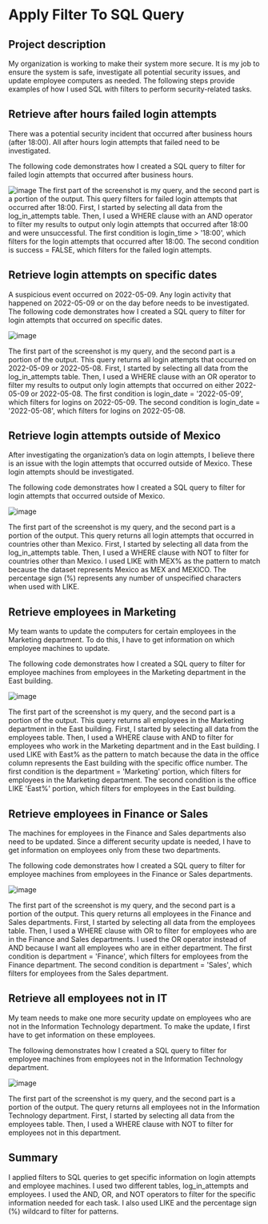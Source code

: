 # Apply Filter To SQL Query
<h2>Project description</h2>

My organization is working to make their system more secure. It is my job to ensure the system is safe, investigate all potential security issues, and update employee computers as needed. The following steps provide examples of how I used SQL with filters to perform security-related tasks. 

<h2>Retrieve after hours failed login attempts</h2> 

There was a potential security incident that occurred after business hours (after 18:00). All after hours login attempts that failed need to be investigated. 

 The following code demonstrates how I created a SQL query to filter for failed login attempts that occurred after business hours. 

 ![image](https://github.com/user-attachments/assets/6934cc20-0d2b-4db2-a577-6d014dd21f67)
The first part of the screenshot is my query, and the second part is a portion of the output. This query filters for failed login attempts that occurred after 18:00. First, I started by selecting all data from the log_in_attempts table. Then, I used a WHERE clause with an AND operator to filter my results to output only login attempts that occurred after 18:00 and were unsuccessful. The first condition is login_time > '18:00', which filters for the login attempts that occurred after 18:00. The second condition is success = FALSE, which filters for the failed login attempts.  

<h2>Retrieve login attempts on specific dates</h2> 

A suspicious event occurred on 2022-05-09. Any login activity that happened on 2022-05-09 or on the day before needs to be investigated. 
The following code demonstrates how I created a SQL query to filter for login attempts that occurred on specific dates. 

 ![image](https://github.com/user-attachments/assets/ba3de327-beaf-4270-80db-7ef824075692)

 The first part of the screenshot is my query, and the second part is a portion of the output. This query returns all login attempts that occurred on 2022-05-09 or 2022-05-08. First, I started by selecting all data from the log_in_attempts table. Then, I used a WHERE clause with an OR operator to filter my results to output only login attempts that occurred on either 2022-05-09 or 2022-05-08. The first condition is login_date = '2022-05-09', which filters for logins on 2022-05-09. The second condition is login_date = '2022-05-08', which filters for logins on 2022-05-08. 

<h2>Retrieve login attempts outside of Mexico</h2> 

After investigating the organization’s data on login attempts, I believe there is an issue with the login attempts that occurred outside of Mexico. These login attempts should be investigated. 

 The following code demonstrates how I created a SQL query to filter for login attempts that occurred outside of Mexico.  

 ![image](https://github.com/user-attachments/assets/99140b98-bb89-4bef-87b4-6b84c6a955ff)

 The first part of the screenshot is my query, and the second part is a portion of the output. This query returns all login attempts that occurred in countries other than Mexico. First, I started by selecting all data from the log_in_attempts table. Then, I used a WHERE clause with NOT to filter for countries other than Mexico. I used LIKE with MEX% as the pattern to match because the dataset represents Mexico as MEX and MEXICO. The percentage sign (%) represents any number of unspecified characters when used with LIKE.  

 <h2>Retrieve employees in Marketing</h2> 

My team wants to update the computers for certain employees in the Marketing department. To do this, I have to get information on which employee machines to update. 

 The following code demonstrates how I created a SQL query to filter for employee machines from employees in the Marketing department in the East building. 

 ![image](https://github.com/user-attachments/assets/ce9e3611-449b-425b-a7d3-b48c9ec8e597)

 The first part of the screenshot is my query, and the second part is a portion of the output. This query returns all employees in the Marketing department in the East building. First, I started by selecting all data from the employees table. Then, I used a WHERE clause with AND to filter for employees who work in the Marketing department and in the East building. I used LIKE with East% as the pattern to match because the data in the office column represents the East building with the specific office number. The first condition is the department = 'Marketing' portion, which filters for employees in the Marketing department. The second condition is the office LIKE 'East%' portion, which filters for employees in the East building. 

<h2>Retrieve employees in Finance or Sales</h2> 

The machines for employees in the Finance and Sales departments also need to be updated. Since a different security update is needed, I have to get information on employees only from these two departments. 

 The following code demonstrates how I created a SQL query to filter for employee machines from employees in the Finance or Sales departments. 

![image](https://github.com/user-attachments/assets/287753c9-7115-464d-b6be-9b5f27eed930)

 

The first part of the screenshot is my query, and the second part is a portion of the output. This query returns all employees in the Finance and Sales departments. First, I started by selecting all data from the employees table. Then, I used a WHERE clause with OR to filter for employees who are in the Finance and Sales departments. I used the OR operator instead of AND because I want all employees who are in either department. The first condition is department = 'Finance', which filters for employees from the Finance department. The second condition is department = 'Sales', which filters for employees from the Sales department. 

<h2>Retrieve all employees not in IT</h2> 

My team needs to make one more security update on employees who are not in the Information Technology department. To make the update, I first have to get information on these employees. 

 The following demonstrates how I created a SQL query to filter for employee machines from employees not in the  Information Technology department. 

 ![image](https://github.com/user-attachments/assets/05aaad40-16d8-4d9b-8d5d-f776ede2b7e7)

 

The first part of the screenshot is my query, and the second part is a portion of the output. The query returns all employees not in the Information Technology department. First, I started by selecting all data from the employees table. Then, I used a WHERE clause with NOT to filter for employees not in this department. 

<h2>Summary</h2> 

I applied filters to SQL queries to get specific information on login attempts and employee machines. I used two different tables, log_in_attempts and employees. I used the AND, OR, and NOT operators to filter for the specific information needed for each task. I also used LIKE and the percentage sign (%) wildcard to filter for patterns.  
